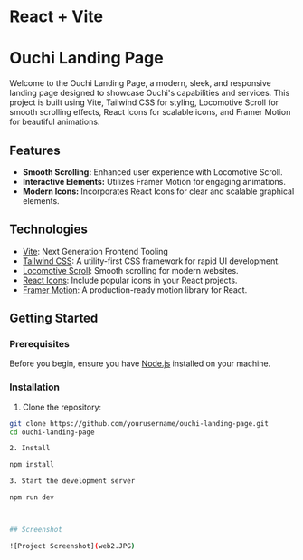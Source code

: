 # React + Vite

# Ouchi Landing Page

Welcome to the Ouchi Landing Page, a modern, sleek, and responsive landing page designed to showcase Ouchi's capabilities and services. This project is built using Vite, Tailwind CSS for styling, Locomotive Scroll for smooth scrolling effects, React Icons for scalable icons, and Framer Motion for beautiful animations.

## Features

- **Smooth Scrolling:** Enhanced user experience with Locomotive Scroll.
- **Interactive Elements:** Utilizes Framer Motion for engaging animations.
- **Modern Icons:** Incorporates React Icons for clear and scalable graphical elements.

## Technologies

- [Vite](https://vitejs.dev/): Next Generation Frontend Tooling
- [Tailwind CSS](https://tailwindcss.com/): A utility-first CSS framework for rapid UI development.
- [Locomotive Scroll](https://locomotivemtl.github.io/locomotive-scroll/): Smooth scrolling for modern websites.
- [React Icons](https://react-icons.github.io/react-icons/): Include popular icons in your React projects.
- [Framer Motion](https://www.framer.com/motion/): A production-ready motion library for React.

## Getting Started

### Prerequisites

Before you begin, ensure you have [Node.js](https://nodejs.org/) installed on your machine.

### Installation

1. Clone the repository:

```bash
git clone https://github.com/yourusername/ouchi-landing-page.git
cd ouchi-landing-page

2. Install

npm install

3. Start the development server

npm run dev



## Screenshot

![Project Screenshot](web2.JPG)









